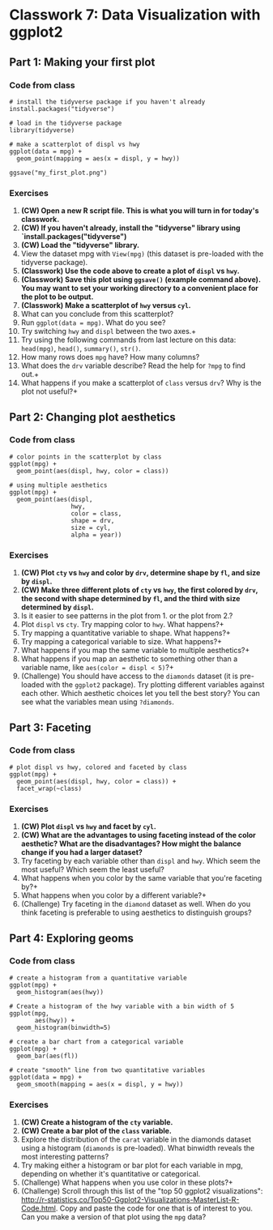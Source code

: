 # Classwork 7: Data Visualization with ggplot2


## Part 1: Making your first plot

### Code from class

```
# install the tidyverse package if you haven't already
install.packages("tidyverse")

# load in the tidyverse package
library(tidyverse)

# make a scatterplot of displ vs hwy
ggplot(data = mpg) +
  geom_point(mapping = aes(x = displ, y = hwy))

ggsave("my_first_plot.png")
```

### Exercises
1. **(CW) Open a new R script file. This is what you will turn in for today's classwork.**
1. **(CW) If you haven't already, install the "tidyverse" library using `install.packages("tidyverse")**
1. **(CW) Load the "tidyverse" library.**
1. View the dataset mpg with `View(mpg)` (this dataset is pre-loaded with the tidyverse package).
1. **(Classwork) Use the code above to create a plot of `displ` vs `hwy`.**
1. **(Classwork) Save this plot using `ggsave()` (example command above). You may want to set your working directory to a convenient place for the plot to be output.**
1. **(Classwork) Make a scatterplot of `hwy` versus `cyl`.**
1. What can you conclude from this scatterplot?
1. Run `ggplot(data = mpg)`. What do you see?
1. Try switching `hwy` and `displ` between the two axes.+ 
1. Try using the following commands from last lecture on this data: `head(mpg)`, `head()`, `summary()`, `str()`. 
1. How many rows does `mpg` have? How many columns?
1. What does the `drv` variable describe? Read the help for `?mpg` to find out.+
1. What happens if you make a scatterplot of `class` versus `drv`? Why is the plot not useful?+
 
## Part 2: Changing plot aesthetics

### Code from class
```
# color points in the scatterplot by class
ggplot(mpg) +
  geom_point(aes(displ, hwy, color = class)) 

# using multiple aesthetics
ggplot(mpg) +
  geom_point(aes(displ, 
                 hwy, 
                 color = class, 
                 shape = drv, 
                 size = cyl,
                 alpha = year))

```

### Exercises
1. **(CW) Plot `cty` vs `hwy` and color by `drv`, determine shape by `fl`, and size by `displ`.**
1. **(CW) Make three different plots of `cty` vs `hwy`, the first colored by `drv`, the second with shape determined by `fl`, and the third with size determined by `displ`.**
1. Is it easier to see patterns in the plot from 1. or the plot from 2.?
1. Plot `displ` vs `cty`. Try mapping color to `hwy`. What happens?+
1. Try mapping a quantitative variable to shape. What happens?+
1. Try mapping a categorical variable to size. What happens?+
1. What happens if you map the same variable to multiple aesthetics?+
1. What happens if you map an aesthetic to something other than a variable name, like `aes(color = displ < 5)`?+
1. (Challenge) You should have access to the `diamonds` dataset (it is pre-loaded with the `ggplot2` package). Try plotting different variables against each other. Which aesthetic choices let you tell the best story? You can see what the variables mean using `?diamonds`. 


## Part 3: Faceting

### Code from class
```
# plot displ vs hwy, colored and faceted by class
ggplot(mpg) +
  geom_point(aes(displ, hwy, color = class)) +
  facet_wrap(~class)
```

### Exercises
1. **(CW) Plot `displ` vs `hwy` and facet by `cyl`.**
1. **(CW) What are the advantages to using faceting instead of the color aesthetic? What are the disadvantages? How might the balance change if you had a larger dataset?**
1. Try faceting by each variable other than `displ` and `hwy`. Which seem the most useful? Which seem the least useful?
1. What happens when you color by the same variable that you're faceting by?+
1. What happens when you color by a different variable?+
1. (Challenge) Try faceting in the `diamond` dataset as well. When do you think faceting is preferable to using aesthetics to distinguish groups?

## Part 4: Exploring geoms

### Code from class
```
# create a histogram from a quantitative variable
ggplot(mpg) +
  geom_histogram(aes(hwy))

# Create a histogram of the hwy variable with a bin width of 5
ggplot(mpg,
       aes(hwy)) +
  geom_histogram(binwidth=5)

# create a bar chart from a categorical variable
ggplot(mpg) +
  geom_bar(aes(fl))

# create "smooth" line from two quantitative variables
ggplot(data = mpg) +
  geom_smooth(mapping = aes(x = displ, y = hwy))
```

### Exercises
1. **(CW) Create a histogram of the `cty` variable.** 
1. **(CW) Create a bar plot of the `class` variable.**
1. Explore the distribution of the `carat` variable in the diamonds dataset using a histogram (`diamonds` is pre-loaded). What binwidth reveals the most interesting patterns?
1. Try making either a histogram or bar plot for each variable in mpg, depending on whether it's quantitative or categorical.
1. (Challenge) What happens when you use color in these plots?+
1. (Challenge) Scroll through this list of the "top 50 ggplot2 visualizations": http://r-statistics.co/Top50-Ggplot2-Visualizations-MasterList-R-Code.html. Copy and paste the code for one that is of interest to you. Can you make a version of that plot using the `mpg` data? 
